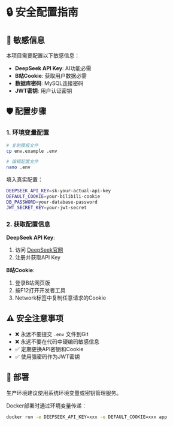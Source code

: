 # 🔒 安全配置指南

## 🚨 敏感信息

本项目需要配置以下敏感信息：
- **DeepSeek API Key**: AI功能必需
- **B站Cookie**: 获取用户数据必需
- **数据库密码**: MySQL连接密码
- **JWT密钥**: 用户认证密钥

## 🛡️ 配置步骤

### 1. 环境变量配置

```bash
# 复制模板文件
cp env.example .env

# 编辑配置文件
nano .env
```

填入真实配置：
```bash
DEEPSEEK_API_KEY=sk-your-actual-api-key
DEFAULT_COOKIE=your-bilibili-cookie
DB_PASSWORD=your-database-password
JWT_SECRET_KEY=your-jwt-secret
```

### 2. 获取配置信息

**DeepSeek API Key**:
1. 访问 [DeepSeek官网](https://platform.deepseek.com/)
2. 注册并获取API Key

**B站Cookie**:
1. 登录B站网页版
2. 按F12打开开发者工具
3. Network标签中复制任意请求的Cookie

## ⚠️ 安全注意事项

- ❌ 永远不要提交 `.env` 文件到Git
- ❌ 永远不要在代码中硬编码敏感信息
- ✅ 定期更换API密钥和Cookie
- ✅ 使用强密码作为JWT密钥

## 🚀 部署

生产环境建议使用系统环境变量或密钥管理服务。

Docker部署时通过环境变量传递：
```bash
docker run -e DEEPSEEK_API_KEY=xxx -e DEFAULT_COOKIE=xxx app
``` 